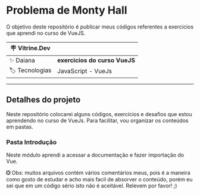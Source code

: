# Problema de Monty Hall

O objetivo deste repositório é publicar meus códigos referentes a exercicios que aprendi no curso de VueJS.

| :placard: Vitrine.Dev |     |
| -------------  | --- |
| :sparkles: Daiana        | **exercicios do curso VueJS**
| :label: Tecnologias | JavaScript -  VueJs

---

## Detalhes do projeto

Neste repositório colocarei alguns códigos, exercícios e desafios que estou aprendendo no curso de VueJs. Para facilitar, vou organizar os conteúdos em pastas.

### Pasta Introdução
Neste módulo aprendi a acessar a documentação e fazer importação do Vue.


❎ Obs: muitos arquivos contém vários comentários meus, pois é a maneira como gosto de estudar e acho mais facil de absorver o conteúdo, porém eu sei que em um código sério isto não é aceitável. Relevem por favor! ;)


